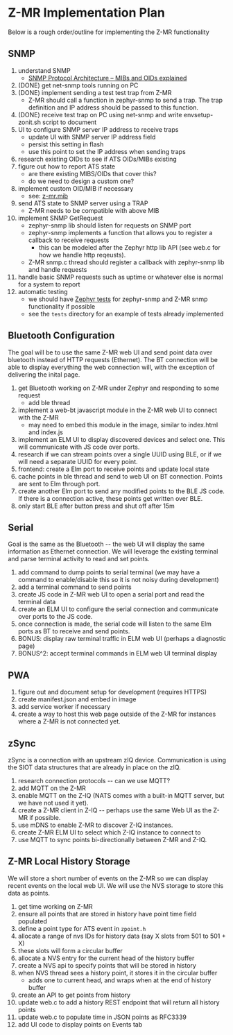 # Z-MR Implementation Plan

Below is a rough order/outline for implementing the Z-MR functionality

## SNMP

1. understand SNMP
   - [SNMP Protocol Architecture – MIBs and OIDs explained](https://www.itprc.com/snmp-protocol-architecture-mibs-oids/)
1. (DONE) get net-snmp tools running on PC
1. (DONE) implement sending a test test trap from Z-MR
   - Z-MR should call a function in zephyr-snmp to send a trap. The trap
     definition and IP address should be passed to this function.
1. (DONE) receive test trap on PC using net-snmp and write envsetup-zonit.sh
   script to document
1. UI to configure SNMP server IP address to receive traps
   - update UI with SNMP server IP address field
   - persist this setting in flash
   - use this point to set the IP address when sending traps
1. research existing OIDs to see if ATS OIDs/MIBs existing
1. figure out how to report ATS state
   - are there existing MIBS/OIDs that cover this?
   - do we need to design a custom one?
1. implement custom OID/MIB if necessary
   - see: [z-mr.mib](snmp/z-mr.mib)
1. send ATS state to SNMP server using a TRAP
   - Z-MR needs to be compatible with above MIB
1. implement SNMP GetRequest
   - zephyr-snmp lib should listen for requests on SNMP port
   - zephyr-snmp implements a function that allows you to register a callback to
     receive requests
     - this can be modeled after the Zephyr http lib API (see web.c for how we
       handle http reqeusts).
   - Z-MR snmp.c thread should register a callback with zephyr-snmp lib and
     handle requests
1. handle basic SNMP requests such as uptime or whatever else is normal for a
   system to report
1. automatic testing
   - we should have
     [Zephyr tests](https://docs.zephyrproject.org/latest/develop/test/ztest.html)
     for zephyr-snmp and Z-MR snmp functionality if possible
   - see the `tests` directory for an example of tests already implemented

## Bluetooth Configuration

The goal will be to use the same Z-MR web UI and send point data over bluetooth
instead of HTTP requests (Ethernet). The BT connection will be able to display
everything the web connection will, with the exception of delivering the inital
page.

1. get Bluetooth working on Z-MR under Zephyr and responding to some request
   - add ble thread
1. implement a web-bt javascript module in the Z-MR web UI to connect with the
   Z-MR
   - may need to embed this module in the image, similar to index.html and
     index.js
1. implement an ELM UI to display discovered devices and select one. This will
   communicate with JS code over ports.
1. research if we can stream points over a single UUID using BLE, or if we will
   need a separate UUID for every point.
1. frontend: create a Elm port to receive points and update local state
1. cache points in ble thread and send to web UI on BT connection. Points are
   sent to Elm through port.
1. create another Elm port to send any modified points to the BLE JS code. If
   there is a connection active, these points get written over BLE.
1. only start BLE after button press and shut off after 15m

## Serial

Goal is the same as the Bluetooth -- the web UI will display the same
information as Ethernet connection. We will leverage the existing terminal and
parse terminal activity to read and set points.

1. add command to dump points to serial terminal (we may have a command to
   enable/disable this so it is not noisy during development)
1. add a terminal command to send points
1. create JS code in Z-MR web UI to open a serial port and read the terminal
   data
1. create an ELM UI to configure the serial connection and communicate over
   ports to the JS code.
1. once connection is made, the serial code will listen to the same Elm ports as
   BT to receive and send points.
1. BONUS: display raw terminal traffic in ELM web UI (perhaps a diagnostic page)
1. BONUS^2: accept terminal commands in ELM web UI terminal display

## PWA

1. figure out and document setup for development (requires HTTPS)
1. create manifest.json and embed in image
1. add service worker if necessary
1. create a way to host this web page outside of the Z-MR for instances where a
   Z-MR is not connected yet.

## zSync

zSync is a connection with an upstream zIQ device. Communication is using the
SIOT data structures that are already in place on the zIQ.

1. research connection protocols -- can we use MQTT?
1. add MQTT on the Z-MR
1. enable MQTT on the Z-IQ (NATS comes with a built-in MQTT server, but we have
   not used it yet).
1. create a Z-MR client in Z-IQ -- perhaps use the same Web UI as the Z-MR if
   possible.
1. use mDNS to enable Z-MR to discover Z-IQ instances.
1. create Z-MR ELM UI to select which Z-IQ instance to connect to
1. use MQTT to sync points bi-directionally between Z-MR and Z-IQ.

## Z-MR Local History Storage

We will store a short number of events on the Z-MR so we can display recent
events on the local web UI. We will use the NVS storage to store this data as
points.

1. get time working on Z-MR
1. ensure all points that are stored in history have point time field populated
1. define a point type for ATS event in `zpoint.h`
1. allocate a range of nvs IDs for history data (say X slots from 501 to 501 +
   X)
1. these slots will form a circular buffer
1. allocate a NVS entry for the current head of the history buffer
1. create a NVS api to specify points that will be stored in history
1. when NVS thread sees a history point, it stores it in the circular buffer
   - adds one to current head, and wraps when at the end of history buffer
1. create an API to get points from history
1. update web.c to add a history REST endpoint that will return all history
   points
1. update web.c to populate time in JSON points as RFC3339
1. add UI code to display points on Events tab
